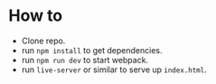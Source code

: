 # How to
  * Clone repo.
  * run `npm install` to get dependencies.
  * run `npm run dev` to start webpack.
  * run `live-server` or similar to serve up `index.html`.
